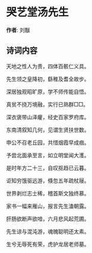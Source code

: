# 哭艺堂汤先生

**作者**: 刘黻

## 诗词内容

天地之性人为贵，四体百骸仁义具。

先生领之皇降初，繇稚及耆全故步。

深居独观昭旷原，学不师传能自悟。

真贫不挠万境融，实行已熟群□□。

深衣褒带山泽癯，经史百家罗府库。

东南清叙知几何，见谓生贤扶世数。

申公不召老丘园，共惜烟霞早成痼。

予尝北面承至言，如立明堂闻大濩。

是时年方二十三，自叹抠趋已云暮。

讵知穷饿驱远游，倏忽五年疏杖屦。

世界剥烂志士稀，稽首斯文独终慕。

家书一幅来雁山，报言先生溘朝露。

肝肠欲断声欲喑，六月悲风起荒圃。

先生谅与混沌游，魂魄聪明还太素。

生兮无辱死有荣，虎护龙居老师墓。

